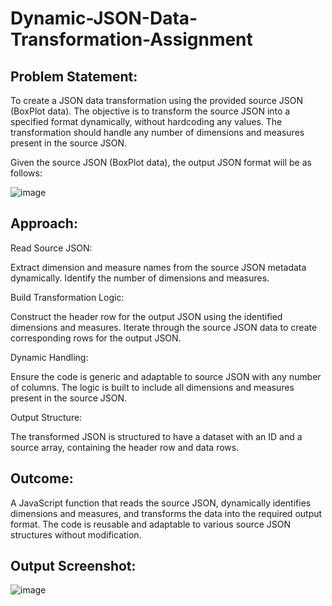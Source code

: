 # Dynamic-JSON-Data-Transformation-Assignment

## Problem Statement:
To create a JSON data transformation using the provided source JSON (BoxPlot data). The objective is to transform the source JSON into a specified format dynamically, without hardcoding any values. The transformation should handle any number of dimensions and measures present in the source JSON.

Given the source JSON (BoxPlot data), the output JSON format will be as follows:

![image](https://github.com/user-attachments/assets/60277cd0-2dd7-4ea2-829f-a2573d46ed3f)



## Approach:
Read Source JSON:

Extract dimension and measure names from the source JSON metadata dynamically.
Identify the number of dimensions and measures.

Build Transformation Logic:

Construct the header row for the output JSON using the identified dimensions and measures.
Iterate through the source JSON data to create corresponding rows for the output JSON.

Dynamic Handling:

Ensure the code is generic and adaptable to source JSON with any number of columns.
The logic is built to include all dimensions and measures present in the source JSON.

Output Structure:

The transformed JSON is structured to have a dataset with an ID and a source array, containing the header row and data rows.

## Outcome:
A JavaScript function that reads the source JSON, dynamically identifies dimensions and measures, and transforms the data into the required output format.
The code is reusable and adaptable to various source JSON structures without modification.

## Output Screenshot:

![image](https://github.com/user-attachments/assets/03d4ea18-4bfd-4e32-9b5b-fe50be618f06)



